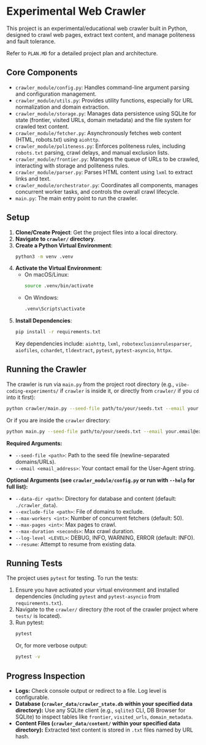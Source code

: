 # Experimental Web Crawler

This project is an experimental/educational web crawler built in Python, designed to crawl web pages, extract text content, and manage politeness and fault tolerance.

Refer to `PLAN.MD` for a detailed project plan and architecture.

## Core Components

*   `crawler_module/config.py`: Handles command-line argument parsing and configuration management.
*   `crawler_module/utils.py`: Provides utility functions, especially for URL normalization and domain extraction.
*   `crawler_module/storage.py`: Manages data persistence using SQLite for state (frontier, visited URLs, domain metadata) and the file system for crawled text content.
*   `crawler_module/fetcher.py`: Asynchronously fetches web content (HTML, robots.txt) using `aiohttp`.
*   `crawler_module/politeness.py`: Enforces politeness rules, including `robots.txt` parsing, crawl delays, and manual exclusion lists.
*   `crawler_module/frontier.py`: Manages the queue of URLs to be crawled, interacting with storage and politeness rules.
*   `crawler_module/parser.py`: Parses HTML content using `lxml` to extract links and text.
*   `crawler_module/orchestrator.py`: Coordinates all components, manages concurrent worker tasks, and controls the overall crawl lifecycle.
*   `main.py`: The main entry point to run the crawler.

## Setup

1.  **Clone/Create Project**: Get the project files into a local directory.
2.  **Navigate to `crawler/` directory**.
3.  **Create a Python Virtual Environment**:
    ```bash
    python3 -m venv .venv
    ```
4.  **Activate the Virtual Environment**:
    *   On macOS/Linux:
        ```bash
        source .venv/bin/activate
        ```
    *   On Windows:
        ```bash
        .venv\Scripts\activate
        ```
5.  **Install Dependencies**:
    ```bash
    pip install -r requirements.txt
    ```
    Key dependencies include: `aiohttp`, `lxml`, `robotexclusionrulesparser`, `aiofiles`, `cchardet`, `tldextract`, `pytest`, `pytest-asyncio`, `httpx`.

## Running the Crawler

The crawler is run via `main.py` from the project root directory (e.g., `vibe-coding-experiments/` if `crawler` is inside it, or directly from `crawler/` if you `cd` into it first):

```bash
python crawler/main.py --seed-file path/to/your/seeds.txt --email your.email@example.com [options]
```
Or if you are inside the `crawler` directory:
```bash
python main.py --seed-file path/to/your/seeds.txt --email your.email@example.com [options]
```

**Required Arguments:**

*   `--seed-file <path>`: Path to the seed file (newline-separated domains/URLs).
*   `--email <email_address>`: Your contact email for the User-Agent string.

**Optional Arguments (see `crawler_module/config.py` or run with `--help` for full list):**

*   `--data-dir <path>`: Directory for database and content (default: `./crawler_data`).
*   `--exclude-file <path>`: File of domains to exclude.
*   `--max-workers <int>`: Number of concurrent fetchers (default: 50).
*   `--max-pages <int>`: Max pages to crawl.
*   `--max-duration <seconds>`: Max crawl duration.
*   `--log-level <LEVEL>`: DEBUG, INFO, WARNING, ERROR (default: INFO).
*   `--resume`: Attempt to resume from existing data.

## Running Tests

The project uses `pytest` for testing. To run the tests:

1.  Ensure you have activated your virtual environment and installed dependencies (including `pytest` and `pytest-asyncio` from `requirements.txt`).
2.  Navigate to the `crawler/` directory (the root of the crawler project where `tests/` is located).
3.  Run pytest:
    ```bash
    pytest
    ```
    Or, for more verbose output:
    ```bash
    pytest -v
    ```

## Progress Inspection

*   **Logs:** Check console output or redirect to a file. Log level is configurable.
*   **Database (`crawler_data/crawler_state.db` within your specified data directory):** Use any SQLite client (e.g., `sqlite3` CLI, DB Browser for SQLite) to inspect tables like `frontier`, `visited_urls`, `domain_metadata`.
*   **Content Files (`crawler_data/content/` within your specified data directory):** Extracted text content is stored in `.txt` files named by URL hash. 